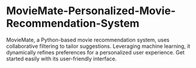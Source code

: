 # MovieMate-Personalized-Movie-Recommendation-System
MovieMate, a Python-based movie recommendation system, uses collaborative filtering to tailor suggestions. Leveraging machine learning, it dynamically refines preferences for a personalized user experience. Get started easily with its user-friendly interface.
